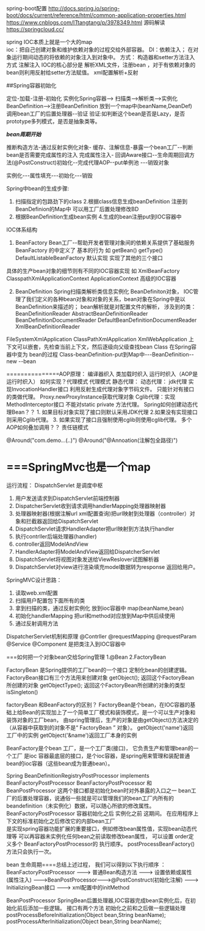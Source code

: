 spring-boot配置
http://docs.spring.io/spring-boot/docs/current/reference/html/common-application-properties.html
https://www.cnblogs.com/ITtangtang/p/3978349.html 源码解读
https://springcloud.cc/  


spring IOC本质上就是一个大的map  
ioc：把自己创建对象和维护依赖对象的过程交给外部容器。
DI：依赖注入； 在对象运行期间动态的将依赖的对象注入到对象中。
方式：
构造器和setter方法注入方式
注解注入
IOC的核心部分是 解析XML文件，注册bean  ，对于有依赖对象的bean则利用反射给setter方法赋值。
  xml配置解析+反射
  
  
##Spring容器初始化 

 定位-加载-注册-初始化
  实例化Spring容器--> 扫描类-->解析类-->实例化BeanDefinition-->注册BeanDefinition 放到一个map中(beanName,DeanDef)
  调用bean工厂的后置处理器--验证
  验证:如判断这个bean是否是Lazy，是否prototype多列模式，是否是抽象类等。
  
 
  
***bean周期开始***

推断构造方法-通过反射实例化对象- 缓存、注解信息-暴露一个bean工厂--判断bean是否需要完成属性的注入
完成属性注入- 回调Aware接口--生命周期回调方法(@PostConstruct)初始化--完成代理AOP--put单例池 ---销毁对象

实例化---属性填充---初始化---销毁

Spring中bean的生成步骤:
1. 扫描指定的包路劲下的class
2.根据class信息生成beanDefinition 注册到BeanDefinion的Map中 可以用工厂后置处理修改BD
3. 根据BeanDefinition生成bean实例
4.生成的bean注册put到IOC容器中


IOC体系结构  
1) BeanFactory Bean工厂--帮助开发者管理对象间的依赖关系提供了基础服务
   BeanFactory 的中定义了 基本的行为 如  getBean()  getType()
DefaultListableBeanFactory  默认实现 实现了其他的三个接口

 具体的生产bean对象的细节则有不同的IOC容器实现 如
 XmlBeanFactory
 ClasspathXmlApplicationContext
 ApplicationContext   高级的IOC容器

2) BeanDefinition  Spring扫描类解析类信息实例化 BeanDefiniton对象，
IOC管理了我们定义的各种bean对象和对象的关系，bean对象在Spring中是以BeanDefinition来描述的；
bean解析就是对配置文件的解析， 涉及到的类：
 BeanDefinitionReader
 AbstractBeanDefinitionReader
 BeanDefinitionDocumentReader
 DefaultBeanDefinitionDocumentReader
 XmlBeanDefinitionReader


FileSystemXmlApplication
ClassPathXmlApplication
XmlWebApplication
上下文可以嵌套，先检查当前上下文，然后逐级向父级查找bean
Class 在Spring容器中变为 bean的过程
Class-beanDefinition-put到Map中---BeanDefinition--new --bean



===============AOP原理：
  编译器织入
  类加载时织入
  运行时织入（AOP是运行时织入） 如何实现？代理模式
  代理模式
  静态代理：
  动态代理：
		jdk代理 实现InvocationHandler接口 利用反射生成代理对象字节码文件。 只能针对有接口的类做代理。
  Proxy.newProxyInstance获取代理对象
  Cglib代理：实现MethodInterceptor接口
      不能对static private 方法代理。
Spring如何创建动态代理Bean？？
		1. 如果目标对象实现了接口则默认采用JDK代理
		2.如果没有实现接口则采用Cglib代理。
		3. 如果实现了接口且强制使用cglib则使用cglib代理。
多个AOP如何叠加调用？？
   责任链模式

 @Around("com.demo.*.*.(..)")
 @Around("@Annoation(注解包全路径)") 




===SpringMvc也是一个map
===

运行流程：  DispatchServlet 是调度中枢
 1. 用户发送请求到DispatchServlet前端控制器
 2. DispatcherServlet收到请求调用handlerMapping处理器映射器
 3. 处理器映射器(根据注解url xml配置查询)把url映射到处理器（controller）对象和拦截器返回给DispatchServlet
 4. DispatchServlet请求HandlerAdapter把url映射到方法执行handler
 5. 执行contrller后端处理器(handler)
 6. controller返回ModelAndView
 7. HandlerAdapter将ModelAndView返回给DispatcherServlet
 8. DispatchServlet将视图对象发送给ViewReslover试图解析器
 9. DispatchServlet对view进行渲染填充model数据转为response 返回给用户。


SpringMVC设计思路：
1. 读取web.xml配置 
2. 扫描用户配置包下面所有的类
3. 拿到扫描的类，通过反射实例化 放到ioc容器中 map(beanName,bean)
4. 初始化handlerMapping 把url和method对应放到Map中供后续使用
5. 通过反射调用方法

DispatcherServlet机制和原理
@Contrller   @requestMapping	@requestParam
@Service @Component 是把类注入到IOC容器中

===如何把一个对象bean交给Spring管理
1.@Bean
2.FactoryBean

FactoryBean 是Spring提供的工厂bean的一个接口 定制化bean的创建逻辑。
 FactoryBean接口有三个方法用来创建对象
 getObject(); 返回这个FactoryBean所创建的对象
 getObjectType(); 返回这个FactoryBean所创建的对象的类型
 isSingleton()
 
 factoryBean 和BeanFactory的区别？
FactoryBean是个bean，在IOC容器的基础上给Bean的实现加上了一个简单工厂模式和装饰模式，是一个可以生产对象和装饰对象的工厂bean，
由spring管理后，生产的对象是由getObject()方法决定的（从容器中获取到的对象不是“ FactoryBean ” 对象）。
getObject('name')返回工厂中的实例
getObject('&name')返回工厂本身的实例


BeanFactory是个bean 工厂，是一个工厂类(接口)， 它负责生产和管理bean的一个工厂
是ioc 容器最底层的接口，是个ioc容器，是spring用来管理和装配普通bean的ioc容器（这些bean成为普通bean）。




Spring 
BeanDefinitionRegistryPostProcessor implements BeanFactoryPostProcessor
BeanFactoryPostProcessor 和 BeanPostProcessor 这两个接口都是初始化bean时对外暴露的入口之一
 bean工厂的后置处理容器，说通俗一些就是可以管理我们的bean工厂内所有的beandefinition（未实例化）数据，可以随心所欲的修改属性。
 BeanFactoryPostProcessor   容器初始化之后  实例化之前 这期间。
 在应用程序上下文的标准初始化之后修改它的内部bean工厂  
 是实现spring容器功能扩展的重要接口，例如修改bean属性值，实现bean动态代理等
 可以再容器未实例化任何bean之前读取修改bean属性， 可以设置 order定义多个 BeanFactoryPostProcessor的
 执行顺序。
 postProcessBeanFactory()方法只会执行一次。


 bean 生命周期====总结上述过程， 我们可以得到以下执行顺序 ：  
 BeanFactoryPostProcessor ---> 普通Bean构造方法 ---> 设置依赖或属性(属性注入) 
 --->BeanPostProcessor--->@PostConstruct(初始化注解) ---> InitializingBean接口 ---> xml配置中的initMethod
  

 BeanPostProcessor  SpringBean后置处理器,IOC容器完成bean实例化后，在初始化前后添加一些逻辑。
 接口有两个方法  初始化之前和之后做一些逻辑处理
 postProcessBeforeInitialization(Object bean,String beanName);
 postProcessAfterInitialization(Object bean,String beanName);




